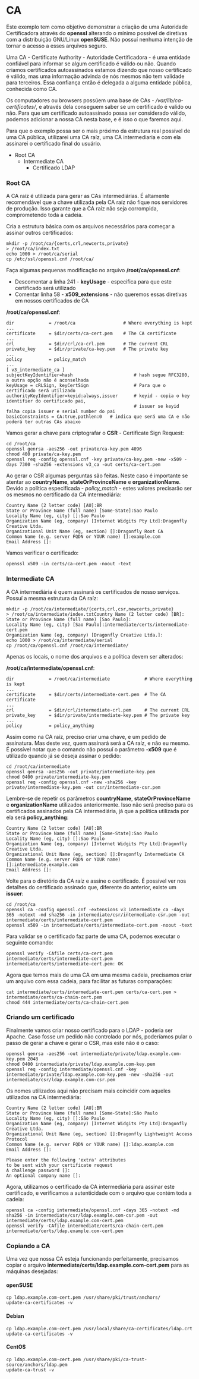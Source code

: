 # CA

Este exemplo tem como objetivo demonstrar a criação de uma Autoridade Certificadora através do **openssl** alterando o mínimo possível de diretivas com a distribuição GNU/Linux **openSUSE**.
Não possuí nenhuma intenção de tornar o acesso a esses arquivos seguro.

Uma CA - Certificate Authority - Autoridade Certificadora - é uma entidade confiável para informar se algum certificado é válido ou não. Quando criamos certificados autoassinados estamos dizendo que nosso certificado é válido, mas uma informação advinda de nós mesmos não tem validade para terceiros. Essa confiança então é delegada a alguma entidade pública, conhecida como CA.

Os computadores ou browsers possúem uma base de CAs - */var/lib/ca-certificates/*, e através dela conseguem saber se um certificado é valido ou não. Para que um certificado autoassinado possa ser considerado válido, podemos adicionar a nossa CA nesta base, e é isso o que faremos aqui.

Para que o exemplo possa ser o mais próximo da estrutura real possível de uma CA pública, utilizarei uma CA raíz, uma CA intermediaria e com ela assinarei o certificado final do usuário.

 - Root CA
   - Intermediate CA
     - Certificado LDAP

### Root CA

A CA raíz é utilizada para gerar as CAs intermediárias. É altamente recomendável que a chave utilizada pela CA raíz não fique nos servidores de produção. Isso garante que a CA raíz não seja corrompida, comprometendo toda a cadeia.

Cria a estrutura básica com os arquivos necessários para começar a assinar outros certificados:

```
mkdir -p /root/ca/{certs,crl,newcerts,private}
> /root/ca/index.txt
echo 1000 > /root/ca/serial
cp /etc/ssl/openssl.cnf /root/ca/
```

Faça algumas pequenas modificação no arquivo **/root/ca/openssl.cnf**:

 - Descomentar a linha 241 - **keyUsage** - especifica para que este certificado será utilizado
 - Comentar linha 58 - **x509_extensions** - não queremos essas diretivas em nossos certificados de CA

 **/root/ca/openssl.cnf**:
```
dir             = /root/ca                  # Where everything is kept
...
certificate     = $dir/certs/ca-cert.pem    # The CA certificate
...
crl             = $dir/crl/ca-crl.pem       # The current CRL
private_key     = $dir/private/ca-key.pem   # The private key
...
policy          = policy_match
...
[ v3_intermediate_ca ]
subjectKeyIdentifier=hash                       # hash segue RFC3280, a outra opção não é aconselhada
keyUsage = cRLSign, keyCertSign                 # Para que o certificado será utilizado
authorityKeyIdentifier=keyid:always,issuer      # keyid - copia o key identifier do certificado pai, 
                                                # issuer se keyid falha copia issuer e serial number do pai
basicConstraints = CA:true,pathlen:0   # indica que será uma CA e não poderá ter outras CAs abaixo
```

Vamos gerar a chave para criptografar o **CSR** - Certificate Sign Request:

```
cd /root/ca
openssl genrsa -aes256 -out private/ca-key.pem 4096
chmod 400 private/ca-key.pem
openssl req -config openssl.cnf -key private/ca-key.pem -new -x509 -days 7300 -sha256 -extensions v3_ca -out certs/ca-cert.pem
```

Ao gerar o CSR algumas perguntas são feitas. Neste caso é importante se atentar ao **countryName**, **stateOrProvinceName** e **organizationName**. Devido a política especificada - *policy_match* - estes valores precisarão ser os mesmos no certificado da CA intermediária:

```
Country Name (2 letter code) [AU]:BR
State or Province Name (full name) [Some-State]:Sao Paulo
Locality Name (eg, city) []:Sao Paulo
Organization Name (eg, company) [Internet Widgits Pty Ltd]:Dragonfly Creative Ltda.
Organizational Unit Name (eg, section) []:Dragonfly Root CA
Common Name (e.g. server FQDN or YOUR name) []:example.com
Email Address []:
```

Vamos verificar o certificado:

```
openssl x509 -in certs/ca-cert.pem -noout -text
```

### Intermediate CA

A CA intermediária é quem assinará os certificados de nosso serviços. Possuí a mesma estrutura da CA raíz:

```
mkdir -p /root/ca/intermediate/{certs,crl,csr,newcerts,private}
> /root/ca/intermediate/index.txtCountry Name (2 letter code) [BR]:
State or Province Name (full name) [Sao Paulo]:
Locality Name (eg, city) [Sao Paulo]:intermediate/certs/intermediate-cert.pem
Organization Name (eg, company) [Dragonfly Creative Ltda.]:
echo 1000 > /root/ca/intermediate/serial
cp /root/ca/openssl.cnf /root/ca/intermediate/
```

Apenas os locais, o nome dos arquivos e a política devem ser alterados:

**/root/ca/intermediate/openssl.cnf**:
```
dir             = /root/ca/intermediate             # Where everything is kept
...
certificate     = $dir/certs/intermediate-cert.pem  # The CA certificate
...
crl             = $dir/crl/intermediate-crl.pem     # The current CRL
private_key     = $dir/private/intermediate-key.pem # The private key
...
policy          = policy_anything
```

Assim como na CA raíz, preciso criar uma chave, e um pedido de assinatura. Mas deste vez, quem assinará será a CA raíz, e não eu mesmo. É possível notar que o comando não possuí o parâmetro **-x509** que é utilizado quando já se deseja assinar o pedido:

```
cd /root/ca/intermediate
openssl genrsa -aes256 -out private/intermediate-key.pem
chmod 0400 private/intermediate-key.pem
openssl req -config openssl.cnf -new -sha256 -key private/intermediate-key.pem -out csr/intermediate-csr.pem

```

Lembre-se de repetir os parâmetros **countryName**, **stateOrProvinceName** e **organizationName** utilizados anteriormente. Isso não será preciso para os certificados assinados pela CA intermediária, já que a política utilizada por ela será **policy_anything**:

```
Country Name (2 letter code) [AU]:BR
State or Province Name (full name) [Some-State]:Sao Paulo
Locality Name (eg, city) []:Sao Paulo
Organization Name (eg, company) [Internet Widgits Pty Ltd]:Dragonfly Creative Ltda.
Organizational Unit Name (eg, section) []:Dragonfly Intermediate CA
Common Name (e.g. server FQDN or YOUR name) []:intermediate.example.com
Email Address []:
```

Volte para o diretório da CA raíz e assine o certificado. É possível ver nos detalhes do certificado assinado que, diferente do anterior, existe um **issuer**:

```
cd /root/ca
openssl ca -config openssl.cnf -extensions v3_intermediate_ca -days 365 -notext -md sha256 -in intermediate/csr/intermediate-csr.pem -out intermediate/certs/intermediate-cert.pem
openssl x509 -in intermediate/certs/intermediate-cert.pem -noout -text
```

Para validar se o certificado faz parte de uma CA, podemos executar o seguinte comando:

```
openssl verify -CAfile certs/ca-cert.pem intermediate/certs/intermediate-cert.pem
intermediate/certs/intermediate-cert.pem: OK
```

Agora que temos mais de uma CA em uma mesma cadeia, precisamos criar um arquivo com essa cadeia, para facilitar as futuras comparações:

```
cat intermediate/certs/intermediate-cert.pem certs/ca-cert.pem > intermediate/certs/ca-chain-cert.pem
chmod 444 intermediate/certs/ca-chain-cert.pem
```

### Criando um certificado

Finalmente vamos criar nosso certificado para o LDAP - poderia ser Apache. Caso fosse um pedido não controlado por nós, poderíamos pular o passo de gerar a chave e gerar o CSR, mas este não é o caso:

```
openssl genrsa -aes256 -out intermediate/private/ldap.example.com-key.pem 2048
chmod 0400 intermediate/private/ldap.example.com-key.pem
openssl req -config intermediate/openssl.cnf -key intermediate/private/ldap.example.com-key.pem -new -sha256 -out intermediate/csr/ldap.example.com-csr.pem
```

Os nomes utilizados aqui não precisam mais coincidir com aqueles utilizados na CA intermediária:

```
Country Name (2 letter code) [AU]:BR
State or Province Name (full name) [Some-State]:São Paulo
Locality Name (eg, city) []:São Paulo
Organization Name (eg, company) [Internet Widgits Pty Ltd]:Dragonfly Creative Ltda.
Organizational Unit Name (eg, section) []:Dragonfly Lightweight Access Protocol
Common Name (e.g. server FQDN or YOUR name) []:ldap.example.com
Email Address []:

Please enter the following 'extra' attributes
to be sent with your certificate request
A challenge password []:
An optional company name []:
```

Agora, utilizamos o certificado da CA intermediária para assinar este certificado, e verificamos a autenticidade com o arquivo que contém toda a cadeia:

```
openssl ca -config intermediate/openssl.cnf -days 365 -notext -md sha256 -in intermediate/csr/ldap.example.com-csr.pem -out intermediate/certs/ldap.example.com-cert.pem
openssl verify -CAfile intermediate/certs/ca-chain-cert.pem intermediate/certs/ldap.example.com-cert.pem
```

### Copiando a CA

Uma vez que nossa CA esteja funcionando perfeitamente, precisamos copiar o arquivo **intermediate/certs/ldap.example.com-cert.pem** para as máquinas desejadas:

#### openSUSE

```
cp ldap.example.com-cert.pem /usr/share/pki/trust/anchors/
update-ca-certificates -v
```

#### Debian

```
cp ldap.example.com-cert.pem /usr/local/share/ca-certificates/ldap.crt
update-ca-certificates -v
```

#### CentOS

```
cp ldap.example.com-cert.pem /usr/share/pki/ca-trust-source/anchors/ldap.pem
update-ca-trust -v
```
